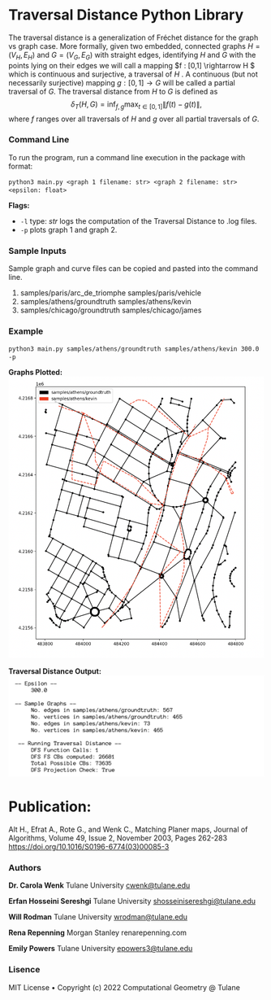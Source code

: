 # Traversal Distance Python Library
The traversal distance is a generalization of Fréchet distance for the graph vs graph case. More formally, given two embedded, connected graphs $H = (V_H ,E_H)$ and $G = (V_G,E_G)$ with straight edges, identifying $H$ and $G$ with the points lying on their edges we will call a mapping $f : [0,1] \rightarrow H $ which is continuous and surjective, a traversal of $H$ . A continuous (but not necessarily surjective) mapping $g : [0,1] \rightarrow G$ will be called a partial traversal of $G$. The traversal distance from $H$ to $G$ is defined as 
$$ \delta_T(H, G)=\inf _{f, g} \max _{t \in[0,1]}\|f(t)-g(t)\|, $$
where $f$ ranges over all traversals of $H$ and $g$ over all partial traversals of $G$.

### Command Line
To run the program, run a command line execution in the package with format:
```
python3 main.py <graph 1 filename: str> <graph 2 filename: str> <epsilon: float>
```

**Flags:**
* `-l` type: *str* logs the computation of the Traversal Distance to .log files.
* `-p` plots graph 1 and graph 2.

### Sample Inputs
Sample graph and curve files can be copied and pasted into the command line.
1. samples/paris/arc_de_triomphe samples/paris/vehicle
2. samples/athens/groundtruth samples/athens/kevin
3. samples/chicago/groundtruth samples/chicago/james

### Example
```
python3 main.py samples/athens/groundtruth samples/athens/kevin 300.0 -p
```
**Graphs Plotted:**
![Image](/docs/plot.jpg?raw=true)

**Traversal Distance Output:**
![Image](/docs/output.jpg?raw=true)

# Publication:
Alt H., Efrat A., Rote G., and Wenk C., Matching Planer maps, Journal of Algorithms, Volume 49, Issue 2, November 2003, Pages 262-283
https://doi.org/10.1016/S0196-6774(03)00085-3

### Authors
**Dr. Carola Wenk** 
Tulane University
cwenk@tulane.edu

**Erfan Hosseini Sereshgi** 
Tulane University
shosseinisereshgi@tulane.edu

**Will Rodman** 
Tulane University
wrodman@tulane.edu

**Rena Repenning** 
Morgan Stanley
renarepenning.com

**Emily Powers**
Tulane University
epowers3@tulane.edu

### Lisence
MIT License • Copyright (c) 2022 Computational Geometry @ Tulane
